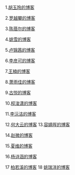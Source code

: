 1.[胡玉玲的博客](Https://huyuling2020.github.io/)

2.[罗越攀的博客](Http://qzone.qq.com)

3.[陈蓓尔的博客](https://beierchen22.github.io/belle.github.io/)

4.[姚雪的博客](https://hao.360.com/)

5.[卢锦茜的博客](https://www.baidu.com)

6.[李彦可的博客](https://liyanke1kj.github.io/LiYanke.github.io/)

7.[王楠的博客](https://wntaev.github.io/w.github.io/)

8.[萧雨佳的博客](https://xyj07.github.io/XYJ.github.io/)

9.[古悦的博客](https://guyuede.github.io/guyue.github.io/)

10.[程浚潇的博客](https://michellecheng28.github.io/cjx.github.io/)

11.[李沅洁的博客](https://2020Lyj.github.io/Lyj.github.io/)

12.[何大云的博客](https://Hedayun070.github.io/hdy.github.io/)
13.[容婧晖的博客]( https://rong-afk.github.io/)

14.[赵微的博客](https://hao.360.com)

15.[夏维的博客](https://xeiwei-tat.github.io/xaiwei.github.io/)

16.[杨诗涵的博客](https://shihan-y.github.io/shihany.github.io/)

17 [柏若溪的博客](https://www.baidu.com)
18 [姚瑞洋的博客](https://yaoruiyang.github.io/ruiyangyao0909.github.io/)
